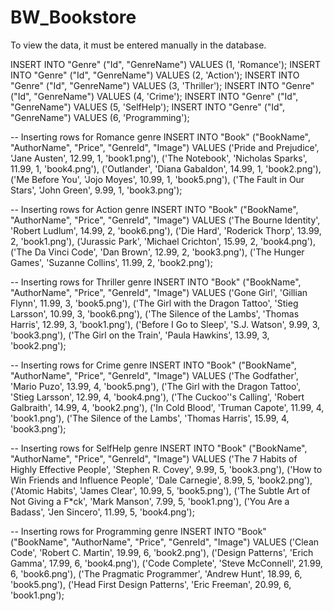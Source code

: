 # BW_Bookstore

To view the data, it must be entered manually in the database.

INSERT INTO "Genre" ("Id", "GenreName") VALUES (1, 'Romance');
INSERT INTO "Genre" ("Id", "GenreName") VALUES (2, 'Action');
INSERT INTO "Genre" ("Id", "GenreName") VALUES (3, 'Thriller');
INSERT INTO "Genre" ("Id", "GenreName") VALUES (4, 'Crime');
INSERT INTO "Genre" ("Id", "GenreName") VALUES (5, 'SelfHelp');
INSERT INTO "Genre" ("Id", "GenreName") VALUES (6, 'Programming');

-- Inserting rows for Romance genre
INSERT INTO "Book" ("BookName", "AuthorName", "Price", "GenreId", "Image")
VALUES
('Pride and Prejudice', 'Jane Austen', 12.99, 1, 'book1.png'),
('The Notebook', 'Nicholas Sparks', 11.99, 1, 'book4.png'),
('Outlander', 'Diana Gabaldon', 14.99, 1, 'book2.png'),
('Me Before You', 'Jojo Moyes', 10.99, 1, 'book5.png'),
('The Fault in Our Stars', 'John Green', 9.99, 1, 'book3.png');

-- Inserting rows for Action genre
INSERT INTO "Book" ("BookName", "AuthorName", "Price", "GenreId", "Image")
VALUES
('The Bourne Identity', 'Robert Ludlum', 14.99, 2, 'book6.png'),
('Die Hard', 'Roderick Thorp', 13.99, 2, 'book1.png'),
('Jurassic Park', 'Michael Crichton', 15.99, 2, 'book4.png'),
('The Da Vinci Code', 'Dan Brown', 12.99, 2, 'book3.png'),
('The Hunger Games', 'Suzanne Collins', 11.99, 2, 'book2.png');

-- Inserting rows for Thriller genre
INSERT INTO "Book" ("BookName", "AuthorName", "Price", "GenreId", "Image")
VALUES
('Gone Girl', 'Gillian Flynn', 11.99, 3, 'book5.png'),
('The Girl with the Dragon Tattoo', 'Stieg Larsson', 10.99, 3, 'book6.png'),
('The Silence of the Lambs', 'Thomas Harris', 12.99, 3, 'book1.png'),
('Before I Go to Sleep', 'S.J. Watson', 9.99, 3, 'book3.png'),
('The Girl on the Train', 'Paula Hawkins', 13.99, 3, 'book2.png');

-- Inserting rows for Crime genre
INSERT INTO "Book" ("BookName", "AuthorName", "Price", "GenreId", "Image")
VALUES
('The Godfather', 'Mario Puzo', 13.99, 4, 'book5.png'),
('The Girl with the Dragon Tattoo', 'Stieg Larsson', 12.99, 4, 'book4.png'),
('The Cuckoo''s Calling', 'Robert Galbraith', 14.99, 4, 'book2.png'),
('In Cold Blood', 'Truman Capote', 11.99, 4, 'book1.png'),
('The Silence of the Lambs', 'Thomas Harris', 15.99, 4, 'book3.png');

-- Inserting rows for SelfHelp genre
INSERT INTO "Book" ("BookName", "AuthorName", "Price", "GenreId", "Image")
VALUES
('The 7 Habits of Highly Effective People', 'Stephen R. Covey', 9.99, 5, 'book3.png'),
('How to Win Friends and Influence People', 'Dale Carnegie', 8.99, 5, 'book2.png'),
('Atomic Habits', 'James Clear', 10.99, 5, 'book5.png'),
('The Subtle Art of Not Giving a F\*ck', 'Mark Manson', 7.99, 5, 'book1.png'),
('You Are a Badass', 'Jen Sincero', 11.99, 5, 'book4.png');

-- Inserting rows for Programming genre
INSERT INTO "Book" ("BookName", "AuthorName", "Price", "GenreId", "Image")
VALUES
('Clean Code', 'Robert C. Martin', 19.99, 6, 'book2.png'),
('Design Patterns', 'Erich Gamma', 17.99, 6, 'book4.png'),
('Code Complete', 'Steve McConnell', 21.99, 6, 'book6.png'),
('The Pragmatic Programmer', 'Andrew Hunt', 18.99, 6, 'book5.png'),
('Head First Design Patterns', 'Eric Freeman', 20.99, 6, 'book1.png');
